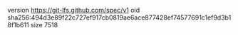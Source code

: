 version https://git-lfs.github.com/spec/v1
oid sha256:494d3e89f22c727ef917cb0819ae6ace877428ef74577691c1ef9d3b18f1b611
size 7518
